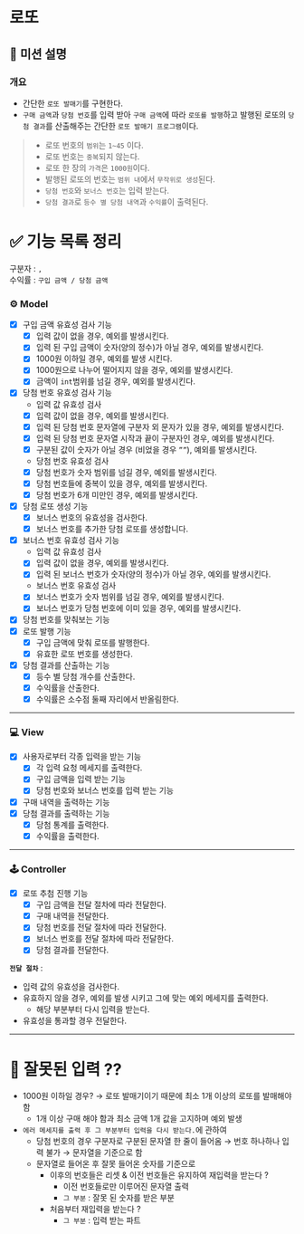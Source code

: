 # 로또

## 🚀 미션 설명

### 개요

- 간단한 `로또 발매기`를 구현한다.
- `구매 금액`과 `당첨 번호`를 입력 받아 `구매 금액`에 따라 `로또를 발행`하고
  발행된 로또의 `당첨 결과`를 산출해주는 간단한 `로또 발매기 프로그램`이다.

> - 로또 번호의 `범위`는 `1~45` 이다.
> - 로또 번호는 `중복`되지 않는다.
> - 로또 한 장의 `가격`은 `1000원`이다.
> - 발행된 로또의 번호는 `범위 내`에서 `무작위로 생성`된다.
> - `당첨 번호`와 `보너스 번호`는 입력 받는다.
> - `당첨 결과`로 `등수 별 당첨 내역`과 `수익률`이 출력된다.

# ✅ 기능 목록 정리

구분자 : `,` <br>
수익률 : `구입 금액 / 당첨 금액`

### **⚙️ Model**

- [x]  구입 금액 유효성 검사 기능
    - [x]  입력 값이 없을 경우, 예외를 발생시킨다.
    - [x]  입력 된 구입 금액이 숫자(양의 정수)가 아닐 경우, 예외를 발생시킨다.
    - [x]  1000원 이하일 경우, 예외를 발생 시킨다.
    - [x]  1000원으로 나누어 떨어지지 않을 경우, 예외를 발생시킨다.
    - [x]  금액이 `int`범위를 넘길 경우, 예외를 발생시킨다.
- [x]  당첨 번호 유효성 검사 기능
    - 입력 값 유효성 검사
    - [x]  입력 값이 없을 경우, 예외를 발생시킨다.
    - [x]  입력 된 당첨 번호 문자열에 구분자 외 문자가 있을 경우, 예외를 발생시킨다.
    - [x]  입력 된 당첨 번호 문자열 시작과 끝이 구분자인 경우, 예외를 발생시킨다.
    - [x]  구분된 값이 숫자가 아닐 경우 (비었을 경우 `””`), 예외를 발생시킨다.
    - 당첨 번호 유효성 검사
    - [x]  당첨 번호가 숫자 범위를 넘길 경우, 예외를 발생시킨다.
    - [x]  당첨 번호들에 중복이 있을 경우, 예외를 발생시킨다.
    - [x]  당첨 번호가 6개 미만인 경우, 예외를 발생시킨다.
- [x] 당첨 로또 생성 기능
    - [x] 보너스 번호의 유효성을 검사한다.
    - [x] 보너스 번호를 추가한 당첨 로또를 생성합니다.
- [x] 보너스 번호 유효성 검사 기능
    - 입력 값 유효성 검사
    - [x] 입력 값이 없을 경우, 예외를 발생시킨다.
    - [x] 입력 된 보너스 번호가 숫자(양의 정수)가 아닐 경우, 예외를 발생시킨다.
    - 보너스 번호 유효성 검사
    - [x] 보너스 번호가 숫자 범위를 넘길 경우, 예외를 발생시킨다.
    - [x] 보너스 번호가 당첨 번호에 이미 있을 경우, 예외를 발생시킨다.
- [x]  당첨 번호를 맞춰보는 기능
- [x]  로또 발행 기능
    - [x]  구입 금액에 맞춰 로또를 발행한다.
    - [x]  유효한 로또 번호를 생성한다.
- [x]  당첨 결과를 산출하는 기능
    - [x]  등수 별 당첨 개수를 산출한다.
    - [x]  수익률을 산출한다.
    - [x]  수익률은 소수점 둘째 자리에서 반올림한다.

---

### **💻 View**

- [x]  사용자로부터 각종 입력을 받는 기능
    - [x]  각 입력 요청 메세지를 출력한다.
    - [x]  구입 금액을 입력 받는 기능
    - [x]  당첨 번호와 보너스 번호를 입력 받는 기능
- [x]  구매 내역을 출력하는 기능
- [x]  당첨 결과를 출력하는 기능
    - [x]  당첨 통계를 출력한다.
    - [x]  수익률을 출력한다.

---

### **🕹️ Controller**

- [x]  로또 추첨 진행 기능
    - [x]  구입 금액을 전달 절차에 따라 전달한다.
    - [x]  구매 내역을 전달한다.
    - [x]  당첨 번호를 전달 절차에 따라 전달한다.
    - [x]  보너스 번호를 전달 절차에 따라 전달한다.
    - [x]  당첨 결과를 전달한다.

**`전달 절차`** :

- 입력 값의 유효성을 검사한다.
- 유효하지 않을 경우, 예외를 발생 시키고 그에 맞는 예외 메세지를 출력한다.
    - 해당 부분부터 다시 입력을 받는다.
- 유효성을 통과할 경우 전달한다.

---

# 🤔 잘못된 입력 ??

- 1000원 이하일 경우? → 로또 발매기이기 때문에 최소 1개 이상의 로또를 발매해야 함
    - 1개 이상 구매 해야 함과 최소 금액 1개 값을 고지하며 예외 발생
- `에러 메세지를 출력 후 그 부분부터 입력을 다시 받는다.`에 관하여
    - 당첨 번호의 경우 구분자로 구분된 문자열 한 줄이 들어옴 → 번호 하나하나 입력 불가 → 문자열을 기준으로 함
    - 문자열로 들어온 후 잘못 들어온 숫자를 기준으로
        - 이후의 번호들은 리셋 & 이전 번호들은 유지하여 재입력을 받는다 ?
            - 이전 번호들로만 이루어진 문자열 출력
            - `그 부분` : 잘못 된 숫자를 받은 부분
        - 처음부터 재입력을 받는다 ?
            - `그 부분` : 입력 받는 파트